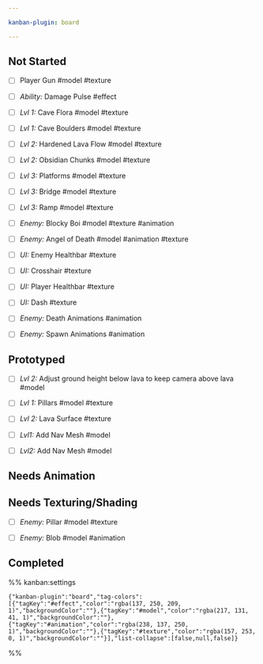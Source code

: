 ```yaml
---

kanban-plugin: board

---
```


## Not Started

- [ ] Player Gun #model #texture
- [ ] *Ability:* Damage Pulse #effect
- [ ] *Lvl 1:* Cave Flora #model #texture
- [ ] *Lvl 1:* Cave Boulders #model #texture
- [ ] *Lvl 2:* Hardened Lava Flow #model #texture
- [ ] *Lvl 2:* Obsidian Chunks #model #texture
- [ ] *Lvl 3:* Platforms #model #texture
- [ ] *Lvl 3:* Bridge #model #texture
- [ ] *Lvl 3:* Ramp #model #texture
- [ ] *Enemy:* Blocky Boi #model #texture #animation
- [ ] *Enemy:* Angel of Death #model #animation #texture
- [ ] *UI:* Enemy Healthbar #texture
- [ ] *UI:* Crosshair #texture
- [ ] *UI:* Player Healthbar #texture
- [ ] *UI:* Dash #texture
- [ ] *Enemy:* Death Animations #animation
- [ ] *Enemy:* Spawn Animations #animation


## Prototyped

- [ ] *Lvl 2:* Adjust ground height below lava to keep camera above lava #model
- [ ] *Lvl 1:* Pillars #model #texture
- [ ] *Lvl 2:* Lava Surface #texture
- [ ] *Lvl1:* Add Nav Mesh #model
- [ ] *Lvl2:* Add Nav Mesh #model


## Needs Animation



## Needs Texturing/Shading

- [ ] *Enemy:* Pillar #model #texture
- [ ] *Enemy:* Blob #model #animation


## Completed





%% kanban:settings
```
{"kanban-plugin":"board","tag-colors":[{"tagKey":"#effect","color":"rgba(137, 250, 209, 1)","backgroundColor":""},{"tagKey":"#model","color":"rgba(217, 131, 41, 1)","backgroundColor":""},{"tagKey":"#animation","color":"rgba(238, 137, 250, 1)","backgroundColor":""},{"tagKey":"#texture","color":"rgba(157, 253, 0, 1)","backgroundColor":""}],"list-collapse":[false,null,false]}
```
%%